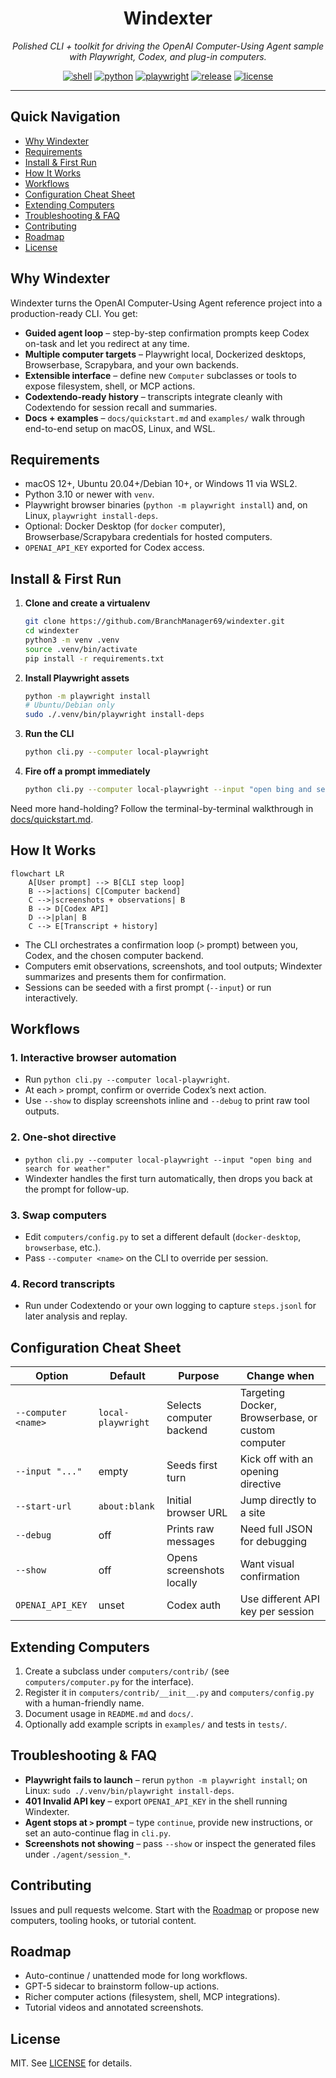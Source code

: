 <div align="center">

# Windexter

_Polished CLI + toolkit for driving the OpenAI Computer-Using Agent sample with Playwright, Codex, and plug-in computers._

[![shell](https://img.shields.io/badge/shell-bash-4EAA25.svg)](#install--first-run)
[![python](https://img.shields.io/badge/python-3.10%2B-3776AB.svg)](#requirements)
[![playwright](https://img.shields.io/badge/built%20with-Playwright-45ba4b.svg)](#requirements)
[![release](https://img.shields.io/github/v/release/BranchManager69/windexter.svg)](https://github.com/BranchManager69/windexter/releases)
[![license](https://img.shields.io/github/license/BranchManager69/windexter.svg?color=blue)](#license)

</div>

---

## Quick Navigation
- [Why Windexter](#why-windexter)
- [Requirements](#requirements)
- [Install & First Run](#install--first-run)
- [How It Works](#how-it-works)
- [Workflows](#workflows)
- [Configuration Cheat Sheet](#configuration-cheat-sheet)
- [Extending Computers](#extending-computers)
- [Troubleshooting & FAQ](#troubleshooting--faq)
- [Contributing](#contributing)
- [Roadmap](#roadmap)
- [License](#license)

## Why Windexter
Windexter turns the OpenAI Computer-Using Agent reference project into a production-ready CLI. You get:
- **Guided agent loop** – step-by-step confirmation prompts keep Codex on-task and let you redirect at any time.
- **Multiple computer targets** – Playwright local, Dockerized desktops, Browserbase, Scrapybara, and your own backends.
- **Extensible interface** – define new `Computer` subclasses or tools to expose filesystem, shell, or MCP actions.
- **Codextendo-ready history** – transcripts integrate cleanly with Codextendo for session recall and summaries.
- **Docs + examples** – `docs/quickstart.md` and `examples/` walk through end-to-end setup on macOS, Linux, and WSL.

## Requirements
- macOS 12+, Ubuntu 20.04+/Debian 10+, or Windows 11 via WSL2.
- Python 3.10 or newer with `venv`.
- Playwright browser binaries (`python -m playwright install`) and, on Linux, `playwright install-deps`.
- Optional: Docker Desktop (for `docker` computer), Browserbase/Scrapybara credentials for hosted computers.
- `OPENAI_API_KEY` exported for Codex access.

## Install & First Run
1. **Clone and create a virtualenv**
   ```bash
   git clone https://github.com/BranchManager69/windexter.git
   cd windexter
   python3 -m venv .venv
   source .venv/bin/activate
   pip install -r requirements.txt
   ```

2. **Install Playwright assets**
   ```bash
   python -m playwright install
   # Ubuntu/Debian only
   sudo ./.venv/bin/playwright install-deps
   ```

3. **Run the CLI**
   ```bash
   python cli.py --computer local-playwright
   ```

4. **Fire off a prompt immediately**
   ```bash
   python cli.py --computer local-playwright --input "open bing and search for weather"
   ```

Need more hand-holding? Follow the terminal-by-terminal walkthrough in [docs/quickstart.md](docs/quickstart.md).

## How It Works
```mermaid
flowchart LR
    A[User prompt] --> B[CLI step loop]
    B -->|actions| C[Computer backend]
    C -->|screenshots + observations| B
    B --> D[Codex API]
    D -->|plan| B
    C --> E[Transcript + history]
```

- The CLI orchestrates a confirmation loop (`>` prompt) between you, Codex, and the chosen computer backend.
- Computers emit observations, screenshots, and tool outputs; Windexter summarizes and presents them for confirmation.
- Sessions can be seeded with a first prompt (`--input`) or run interactively.

## Workflows
### 1. Interactive browser automation
- Run `python cli.py --computer local-playwright`.
- At each `>` prompt, confirm or override Codex’s next action.
- Use `--show` to display screenshots inline and `--debug` to print raw tool outputs.

### 2. One-shot directive
- `python cli.py --computer local-playwright --input "open bing and search for weather"`
- Windexter handles the first turn automatically, then drops you back at the prompt for follow-up.

### 3. Swap computers
- Edit `computers/config.py` to set a different default (`docker-desktop`, `browserbase`, etc.).
- Pass `--computer <name>` on the CLI to override per session.

### 4. Record transcripts
- Run under Codextendo or your own logging to capture `steps.jsonl` for later analysis and replay.

## Configuration Cheat Sheet
| Option | Default | Purpose | Change when |
| --- | --- | --- | --- |
| `--computer <name>` | `local-playwright` | Selects computer backend | Targeting Docker, Browserbase, or custom computer |
| `--input "..."` | empty | Seeds first turn | Kick off with an opening directive |
| `--start-url` | `about:blank` | Initial browser URL | Jump directly to a site |
| `--debug` | off | Prints raw messages | Need full JSON for debugging |
| `--show` | off | Opens screenshots locally | Want visual confirmation |
| `OPENAI_API_KEY` | unset | Codex auth | Use different API key per session |

## Extending Computers
1. Create a subclass under `computers/contrib/` (see `computers/computer.py` for the interface).
2. Register it in `computers/contrib/__init__.py` and `computers/config.py` with a human-friendly name.
3. Document usage in `README.md` and `docs/`.
4. Optionally add example scripts in `examples/` and tests in `tests/`.

## Troubleshooting & FAQ
- **Playwright fails to launch** – rerun `python -m playwright install`; on Linux: `sudo ./.venv/bin/playwright install-deps`.
- **401 Invalid API key** – export `OPENAI_API_KEY` in the shell running Windexter.
- **Agent stops at `>` prompt** – type `continue`, provide new instructions, or set an auto-continue flag in `cli.py`.
- **Screenshots not showing** – pass `--show` or inspect the generated files under `./agent/session_*`.

## Contributing
Issues and pull requests welcome. Start with the [Roadmap](#roadmap) or propose new computers, tooling hooks, or tutorial content.

## Roadmap
- Auto-continue / unattended mode for long workflows.
- GPT-5 sidecar to brainstorm follow-up actions.
- Richer computer actions (filesystem, shell, MCP integrations).
- Tutorial videos and annotated screenshots.

## License
MIT. See [LICENSE](LICENSE) for details.
